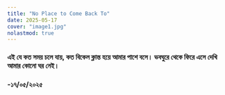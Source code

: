 ```yaml
---
title: "No Place to Come Back To"
date: 2025-05-17
cover: "image1.jpg"
nolastmod: true
---
```



### এই যে কত সময় চলে যায়, কত বিকেল ক্লান্ত হয়ে আমার পাশে বসে। ভবঘুরে থেকে ফিরে এসে দেখি আমার কোনো ঘর নেই।  
### -১৭/০৫/২০২৫


